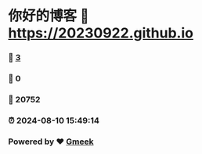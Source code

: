 # 你好的博客 :link: https://20230922.github.io 
### :page_facing_up: [3](https://20230922.github.io/tag.html) 
### :speech_balloon: 0 
### :hibiscus: 20752 
### :alarm_clock: 2024-08-10 15:49:14 
### Powered by :heart: [Gmeek](https://github.com/Meekdai/Gmeek)
